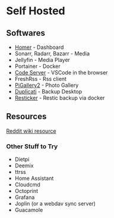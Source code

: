 # Self Hosted

## Softwares
* [Homer](https://github.com/bastienwirtz/homer) - Dashboard
* Sonarr, Radarr, Bazarr - Media
* Jellyfin - Media Player
* Portainer - Docker
* [Code Server](https://github.com/cdr/code-server) - VSCode in the browser
* FreshRss - Rss client
* [PiGallery2](https://github.com/bpatrik/PiGallery2/) - Photo Gallery
* [Duplicati](https://github.com/duplicati/duplicati) - Backup Desktop
* [Resticker](https://github.com/djmaze/resticker) - Restic backup via docker


## Resources
[Reddit wiki resource](https://www.reddit.com/r/homelab/wiki/resources)

### Other Stuff to Try
* Dietpi
* Deemix
* ttrss
* Home Assistant
* Cloudcmd
* Octoprint
* Grafana
* Joplin (or a webdav sync server)
* Guacamole
